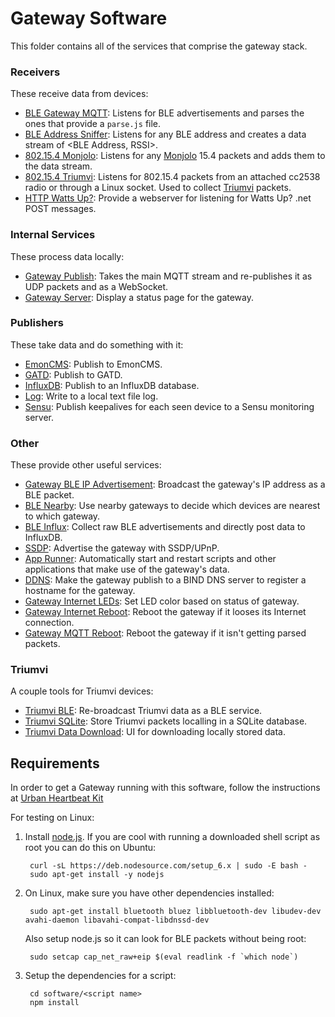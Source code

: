 Gateway Software
================

This folder contains all of the services that comprise
the gateway stack.

### Receivers

These receive data from devices:

- [BLE Gateway MQTT](ble-gateway-mqtt):
Listens for BLE advertisements and parses the ones that provide a `parse.js` file.
- [BLE Address Sniffer](ble-address-sniffer):
Listens for any BLE address and creates a data stream of <BLE Address, RSSI>.
- [802.15.4 Monjolo](ieee802154-monjolo-gateway):
Listens for any [Monjolo](https://github.com/lab11/monjolo) 15.4 packets and adds them to the data
stream.
- [802.15.4 Triumvi](ieee802154-triumvi-gateway):
Listens for 802.15.4 packets from an attached cc2538 radio or through a Linux socket. Used to collect
[Triumvi](https://github.com/lab11/g2) packets.
- [HTTP Watts Up?](http-wattsup-gateway):
Provide a webserver for listening for Watts Up? .net POST messages.

### Internal Services

These process data locally:

- [Gateway Publish](gateway-publish):
Takes the main MQTT stream and re-publishes it as UDP packets and as a WebSocket.
- [Gateway Server](gateway-server):
Display a status page for the gateway.

### Publishers

These take data and do something with it:

- [EmonCMS](gateway-mqtt-emoncms):
Publish to EmonCMS.
- [GATD](gateway-mqtt-gatd):
Publish to GATD.
- [InfluxDB](gateway-mqtt-influxdb):
Publish to an InfluxDB database.
- [Log](gateway-mqtt-log):
Write to a local text file log.
- [Sensu](gateway-mqtt-sensu):
Publish keepalives for each seen device to a Sensu monitoring server.

### Other

These provide other useful services:

- [Gateway BLE IP Advertisement](adv-gateway-ip):
Broadcast the gateway's IP address as a BLE packet.
- [BLE Nearby](ble-nearby):
Use nearby gateways to decide which devices are nearest to which gateway.
- [BLE Influx](ble-influx):
Collect raw BLE advertisements and directly post data to InfluxDB.
- [SSDP](gateway-ssdp):
Advertise the gateway with SSDP/UPnP.
- [App Runner](app-runner):
Automatically start and restart scripts and other applications that make use
of the gateway's data.
- [DDNS](ddns):
Make the gateway publish to a BIND DNS server to register a hostname
for the gateway.
- [Gateway Internet LEDs](gateway-internet-leds):
Set LED color based on status of gateway.
- [Gateway Internet Reboot](gateway-internet-reboot):
Reboot the gateway if it looses its Internet connection.
- [Gateway MQTT Reboot](gateway-mqtt-reboot):
Reboot the gateway if it isn't getting parsed packets.

### Triumvi

A couple tools for Triumvi devices:

- [Triumvi BLE](gateway-triumvi-ble):
Re-broadcast Triumvi data as a BLE service.
- [Triumvi SQLite](gateway-triumvi-sqlite):
Store Triumvi packets localling in a SQLite database.
- [Triumvi Data Download](gateway-triumvi-server):
UI for downloading locally stored data.

## Requirements

In order to get a Gateway running with this software, follow the instructions at [Urban Heartbeat Kit](https://github.com/terraswarm/urban-heartbeat-kit)

For testing on Linux:

1. Install [node.js](https://nodejs.org/en/download/). If you are cool with
running a downloaded shell script as root you can do this on Ubuntu:

        curl -sL https://deb.nodesource.com/setup_6.x | sudo -E bash -
        sudo apt-get install -y nodejs

2. On Linux, make sure you have other dependencies installed:

        sudo apt-get install bluetooth bluez libbluetooth-dev libudev-dev avahi-daemon libavahi-compat-libdnssd-dev

    Also setup node.js so it can look for BLE packets without being root:

        sudo setcap cap_net_raw+eip $(eval readlink -f `which node`)

3. Setup the dependencies for a script:

        cd software/<script name>
        npm install
